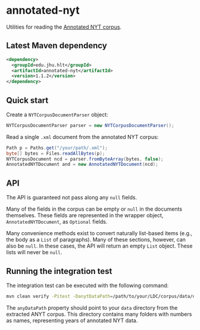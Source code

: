 # annotated-nyt
Utilities for reading the [Annotated NYT corpus](https://catalog.ldc.upenn.edu/LDC2008T19).

Latest Maven dependency
---
```xml
<dependency>
  <groupId>edu.jhu.hlt</groupId>
  <artifactId>annotated-nyt</artifactId>
  <version>1.1.2</version>
</dependency>
```

## Quick start
Create a `NYTCorpusDocumentParser` object:
```java
NYTCorpusDocumentParser parser = new NYTCorpusDocumentParser();
```

Read a single `.xml` document from the annotated NYT corpus:
```java
Path p = Paths.get("/your/path/.xml");
byte[] bytes = Files.readAllBytes(p);
NYTCorpusDocument ncd = parser.fromByteArray(bytes, false);
AnnotatedNYTDocument and = new AnnotatedNYTDocument(ncd);
```

## API
The API is guaranteed not pass along any `null` fields.

Many of the fields in the corpus can be empty or `null` in the
documents themselves. These fields are represented in the wrapper
object, `AnnotatedNYTDocument`, as `Optional` fields.

Many convenience methods exist to convert naturally list-based items (e.g.,
the body as a `List` of paragraphs). Many of these sections, however,
can also be `null`. In these cases, the API will return an empty `List`
object. These lists will never be `null`.

## Running the integration test
The integration test can be executed with the following command:

```sh
mvn clean verify -Pitest -DanytDataPath=/path/to/your/LDC/corpus/data/dir
```

The `anyDataPath` property should point to your `data` directory
from the extracted ANYT corpus. This directory contains many folders
with numbers as names, representing years of annotated NYT data.
